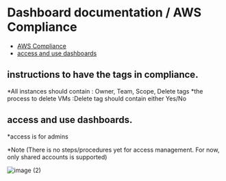 # Dashboard documentation / AWS Compliance
 
- [AWS Compliance](#Instructions-to-have-the-tags-in-compliance)
- [access and use dashboards](#access-and-use-dashboards)


## instructions to have the tags in compliance.

*All instances should contain : Owner, Team, Scope, Delete tags
*the process to delete VMs :Delete tag should contain either Yes/No

## access and use dashboards.

*access is for admins 

*Note (There is no steps/procedures yet for access management.
For now, only shared accounts is supported)


![image (2)](https://user-images.githubusercontent.com/76431508/108069641-45842880-706c-11eb-9b19-c048ef57bd2f.png)
 
